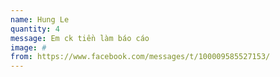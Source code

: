 ```yaml
---
name: Hung Le
quantity: 4
message: Em ck tiền làm báo cáo
image: #
from: https://www.facebook.com/messages/t/100009585527153/
---
```

